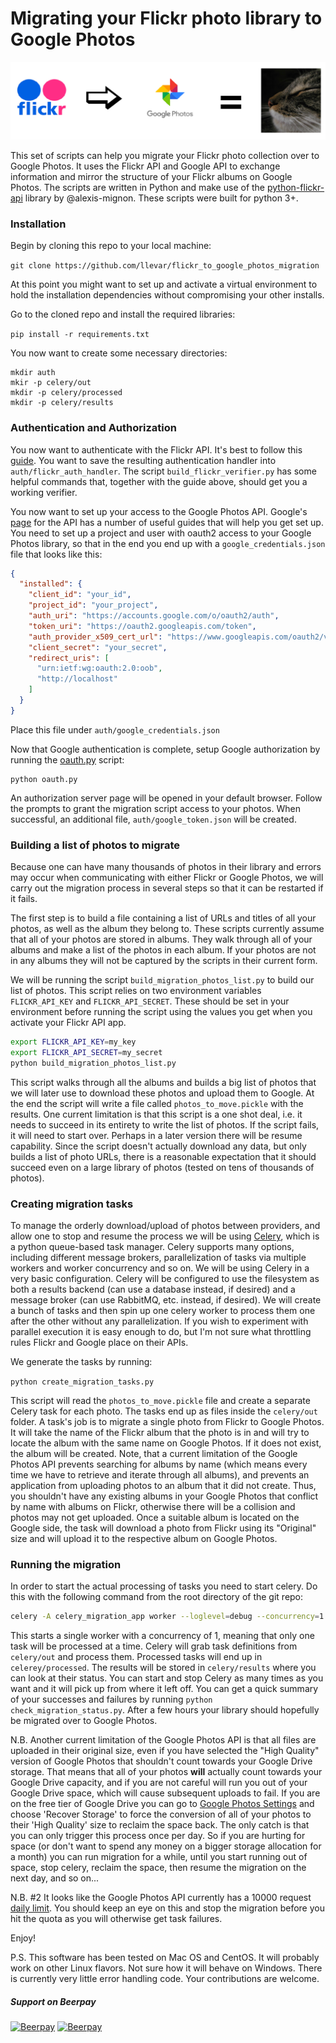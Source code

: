 # Migrating your Flickr photo library to Google Photos

![Feels good](flickr_to_google_photos_migration.png)

This set of scripts can help you migrate your Flickr photo collection over to Google Photos. It uses the Flickr API and 
Google API to exchange information and mirror the structure of your Flickr albums on Google Photos. The scripts are
written in Python and make use of the [python-flickr-api](https://github.com/alexis-mignon/python-flickr-api) library 
by @alexis-mignon. These scripts were built for python 3+.

### Installation
Begin by cloning this repo to your local machine:

```git clone https://github.com/llevar/flickr_to_google_photos_migration```

At this point you might want to set up and activate a virtual environment to hold the installation dependencies 
without compromising your other installs.

Go to the cloned repo and install the required libraries:

```pip install -r requirements.txt```

You now want to create some necessary directories:

```shell
mkdir auth
mkir -p celery/out
mkdir -p celery/processed
mkdir -p celery/results 
```

### Authentication and Authorization
You now want to authenticate with the Flickr API. It's best to follow this 
[guide](https://github.com/alexis-mignon/python-flickr-api/wiki/Flickr-API-Keys-and-Authentication). You want to save 
the resulting authentication handler into ```auth/flickr_auth_handler```. The script ```build_flickr_verifier.py``` has
some helpful commands that, together with the guide above, should get you a working verifier.

You now want to set up your access to the Google Photos API. Google's [page](https://developers.google.com/photos/) 
for the API has a number of useful guides that will help you get set up. You need to set up a project and user with 
oauth2 access to your Google Photos library, so that in the end you end up with a ```google_credentials.json``` file 
that looks like this:

```json
{
  "installed": {
    "client_id": "your_id",
    "project_id": "your_project",
    "auth_uri": "https://accounts.google.com/o/oauth2/auth",
    "token_uri": "https://oauth2.googleapis.com/token",
    "auth_provider_x509_cert_url": "https://www.googleapis.com/oauth2/v1/certs",
    "client_secret": "your_secret",
    "redirect_uris": [
      "urn:ietf:wg:oauth:2.0:oob",
      "http://localhost"
    ]
  }
}
``` 

Place this file under ```auth/google_credentials.json```

Now that Google authentication is complete, setup Google authorization by running the [oauth.py](oauth.py) script:

    python oauth.py
    
An authorization server page will be opened in your default browser.  Follow the prompts to grant the migration
script access to your photos.  When successful, an additional file, ```auth/google_token.json``` will be created.

### Building a list of photos to migrate

Because one can have many thousands of photos in their library and errors may occur when communicating with either
Flickr or Google Photos, we will carry out the migration process in several steps so that it can be restarted if it fails.

The first step is to build a file containing a list of URLs and titles of all your photos, as well as the album they 
belong to. These scripts currently assume that all of your photos are stored in albums. They walk through all of your
albums and make a list of the photos in each album. If your photos are not in any albums they will not be captured by
the scripts in their current form.

We will be running the script ```build_migration_photos_list.py``` to build our list of photos. This script relies on
two environment variables ```FLICKR_API_KEY``` and ```FLICKR_API_SECRET```. These should be set in your environment 
before running the script using the values you get when you activate your Flickr API app.

```bash
export FLICKR_API_KEY=my_key
export FLICKR_API_SECRET=my_secret
python build_migration_photos_list.py
```

This script walks through all the albums and builds a big list of photos that we will later use to download these photos
and upload them to Google. At the end the script will write a file called ```photos_to_move.pickle``` with the results.
One current limitation is that this script is a one shot deal, i.e. it needs to succeed in its entirety to write the 
list of photos. If the script fails, it will need to start over. Perhaps in a later version there will be resume
capability. Since the script doesn't actually download any data, but only builds a list of photo URLs, there is a
reasonable expectation that it should succeed even on a large library of photos (tested on tens of thousands of photos).


### Creating migration tasks
To manage the orderly download/upload of photos between providers, and allow one to stop and resume the process we will
be using [Celery](https://github.com/celery/celery), which is a python queue-based task manager. Celery supports many
options, including different message brokers, parallelization of tasks via multiple workers and worker concurrency and
so on. We will be using Celery in a very basic configuration. Celery will be configured to use the filesystem as both a
results backend (can use a database instead, if desired) and a message broker (can use RabbitMQ, etc. instead, 
if desired). We will create a bunch of tasks and then spin up one celery worker to process them one after the other
without any parallelization. If you wish to experiment with parallel execution it is easy enough to do, but I'm not sure
what throttling rules Flickr and Google place on their APIs.

We generate the tasks by running: 

```python create_migration_tasks.py``` 

This script will read the ```photos_to_move.pickle```
file and create a separate Celery task for each photo. The tasks end up as files inside the ```celery/out``` folder.
A task's job is to migrate a single photo from Flickr to Google Photos. It will take the name of the Flickr album that
the photo is in and will try to locate the album with the same name on Google Photos. If it does not exist, the album
will be created. Note, that a current limitation of the Google Photos API prevents searching for albums by name (which 
means every time we have to retrieve and iterate through all albums), and prevents an application from uploading photos
to an album that it did not create. Thus, you shouldn't have any existing albums in your Google Photos that conflict by
name with albums on Flickr, otherwise there will be a collision and photos may not get uploaded. Once a suitable album
is located on the Google side, the task will download a photo from Flickr using its "Original" size and will upload
it to the respective album on Google Photos.


### Running the migration

In order to start the actual processing of tasks you need to start celery. Do this with the following command from the 
root directory of the git repo:

```bash
celery -A celery_migration_app worker --loglevel=debug --concurrency=1 -E
```  

This starts a single worker with a concurrency of 1, meaning that only one task will be processed at a time. Celery will
grab task definitions from ```celery/out``` and process them. Processed tasks will end up in ```celerey/processed```.
The results will be stored in ```celery/results``` where 
you can look at their status. You can start and stop Celery as many times as you want and it will pick up from where it
left off. You can get a quick summary of your successes and failures by running ```python check_migration_status.py```.
After a few hours your library should hopefully be migrated over to Google Photos.

N.B. Another current limitation of the Google Photos API is that all files are uploaded in their original size, even if
you have selected the "High Quality" version of Google Photos that shouldn't count towards your Google Drive storage. 
That means that all of your photos **will** actually count towards your Google Drive capacity, and if you are not careful 
will run you out of your Google Drive space, which will cause subsequent uploads to fail. If you are on the free 
tier of Google Drive you can go to [Google Photos Settings](https://photos.google.com/settings) and choose 'Recover 
Storage' to force the conversion of all of your photos to their 'High Quality' size to reclaim the space back. The only
catch is that you can only trigger this process once per day. So if you are hurting for space (or don't want to spend
any money on a bigger storage allocation for a month) you can run migration for a while, until you start running out of 
space, stop celery, reclaim the space, then resume the migration on the next day, and so on...

N.B. #2 It looks like the Google Photos API currently has a 10000 request 
[daily limit](https://developers.google.com/photos/library/guides/api-limits-quotas). You should keep an eye on this 
and stop the migration before you hit the quota as you will otherwise get task failures.

Enjoy!

P.S. This software has been tested on Mac OS and CentOS. It will probably work on other Linux flavors.
Not sure how it will behave on Windows. There is currently very little error handling code. Your contributions are 
welcome.


##### Support on Beerpay
[![Beerpay](https://beerpay.io/llevar/flickr_to_google_photos_migration/badge.svg?style=beer-square)](https://beerpay.io/llevar/flickr_to_google_photos_migration)  [![Beerpay](https://beerpay.io/llevar/flickr_to_google_photos_migration/make-wish.svg?style=flat-square)](https://beerpay.io/llevar/flickr_to_google_photos_migration?focus=wish)
